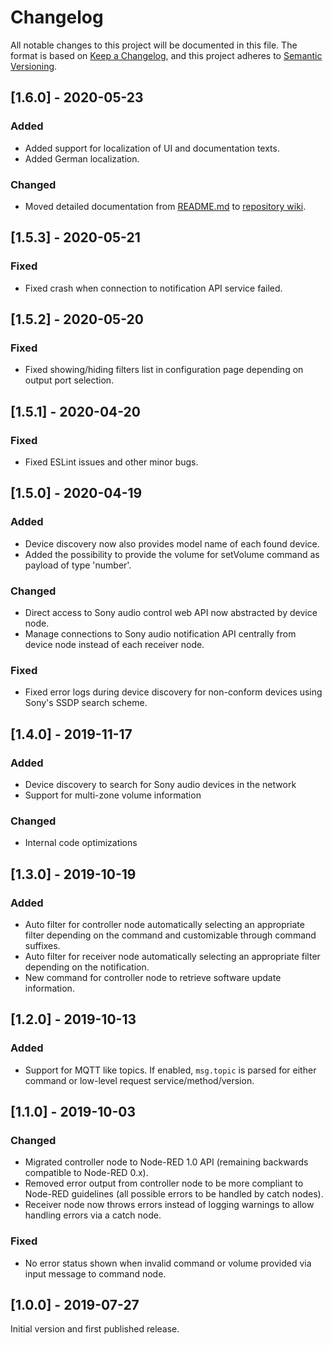 # Changelog
All notable changes to this project will be documented in this file.
The format is based on [Keep a Changelog](https://keepachangelog.com/en/1.0.0/),
and this project adheres to [Semantic Versioning](https://semver.org/spec/v2.0.0.html).

## [1.6.0] - 2020-05-23
### Added
- Added support for localization of UI and documentation texts.
- Added German localization.

### Changed
- Moved detailed documentation from [README.md](README.md) to [repository wiki](https://github.com/jensrossbach/node-red-contrib-sony-audio/wiki).

## [1.5.3] - 2020-05-21
### Fixed
- Fixed crash when connection to notification API service failed.

## [1.5.2] - 2020-05-20
### Fixed
- Fixed showing/hiding filters list in configuration page depending on output port selection.

## [1.5.1] - 2020-04-20
### Fixed
- Fixed ESLint issues and other minor bugs.

## [1.5.0] - 2020-04-19
### Added
- Device discovery now also provides model name of each found device.
- Added the possibility to provide the volume for setVolume command as payload of type 'number'.

### Changed
- Direct access to Sony audio control web API now abstracted by device node.
- Manage connections to Sony audio notification API centrally from device node instead of each receiver node.

### Fixed
- Fixed error logs during device discovery for non-conform devices using Sony's SSDP search scheme.

## [1.4.0] - 2019-11-17
### Added
- Device discovery to search for Sony audio devices in the network
- Support for multi-zone volume information

### Changed
- Internal code optimizations

## [1.3.0] - 2019-10-19
### Added
- Auto filter for controller node automatically selecting an appropriate filter depending on the command and customizable through command suffixes.
- Auto filter for receiver node automatically selecting an appropriate filter depending on the notification.
- New command for controller node to retrieve software update information.

## [1.2.0] - 2019-10-13
### Added
- Support for MQTT like topics. If enabled, `msg.topic` is parsed for either command or low-level request service/method/version.

## [1.1.0] - 2019-10-03
### Changed
- Migrated controller node to Node-RED 1.0 API (remaining backwards compatible to Node-RED 0.x).
- Removed error output from controller node to be more compliant to Node-RED guidelines (all possible errors to be handled by catch nodes).
- Receiver node now throws errors instead of logging warnings to allow handling errors via a catch node.

### Fixed
- No error status shown when invalid command or volume provided via input message to command node.

## [1.0.0] - 2019-07-27
Initial version and first published release.